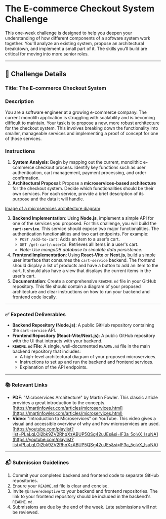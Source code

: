 # The E-commerce Checkout System Challenge

This one-week challenge is designed to help you deepen your understanding of how different components of a software system work together. You'll analyze an existing system, propose an architectural breakdown, and implement a small part of it. The skills you'll build are critical for moving into more senior roles.

---

## 📝 Challenge Details

### **Title: The E-commerce Checkout System**

### **Description**
You are a software engineer at a growing e-commerce company. The current monolith application is struggling with scalability and is becoming difficult to maintain. Your task is to propose a new, more robust architecture for the checkout system. This involves breaking down the functionality into smaller, manageable services and implementing a proof of concept for one of those services.

### **Instructions**
1.  **System Analysis**: Begin by mapping out the current, monolithic e-commerce checkout process. Identify key functions such as user authentication, cart management, payment processing, and order confirmation.
2.  **Architectural Proposal**: Propose a **microservices-based architecture** for the checkout system. Decide which functionalities should be their own services. For each service, provide a brief description of its purpose and the data it will handle. 

[Image of a microservices architecture diagram](https://storage.googleapis.com/pacitude-buckets/licensed-image.jpeg)

3.  **Backend Implementation**: Using **Node.js**, implement a simple API for one of the services you proposed. For this challenge, you will build the **`cart-service`**. This service should expose two major functionalities. The authentication functionalities and two cart endpoints. For example:
    * `POST /add-to-cart`: Adds an item to a user's cart.
    * `GET /get-cart/:userId`: Retrieves all items in a user's cart.
    * *Note: Use mongoDB database to simulate data persistence.*
4.  **Frontend Implementation**: Using **React-Vite** or **Next.js**, build a simple user interface that consumes the `cart-service` backend. The frontend should display a list of products and have a button to add an item to the cart. It should also have a view that displays the current items in the user's cart.
5.  **Documentation**: Create a comprehensive `README.md` file in your GitHub repository. This file should contain a diagram of your proposed architecture and clear instructions on how to run your backend and frontend code locally.

---

### **✅ Expected Deliverables**

* **Backend Repository (Node.js)**: A public GitHub repository containing the `cart-service` API.
* **Frontend Repository (React-Vite/Next.js)**: A public GitHub repository with the UI that interacts with your backend.
* **`README.md` File**: A single, well-documented `README.md` file in the main backend repository that includes:
    * A high-level architectural diagram of your proposed microservices.
    * Instructions to set up and run the backend and frontend services.
    * Explanation of the API endpoints.

---

### **📚 Relevant Links**

* **PDF**: "Microservices Architecture" by Martin Fowler. This classic article provides a great introduction to the concepts. [https://martinfowler.com/articles/microservices.html](https://martinfowler.com/articles/microservices.html)
* **Video**: "Introduction to Microservices" on YouTube. This video gives a visual and accessible overview of why and how microservices are used. [https://youtube.com/playlist?list=PLaLqLOj2bk9ZV2RhqXzABUP5QSg42uJEs&si=lF3a_5olvX_IsuNA](https://youtube.com/playlist?list=PLaLqLOj2bk9ZV2RhqXzABUP5QSg42uJEs&si=lF3a_5olvX_IsuNA)

---

### **📬 Submission Guidelines**

1.  Commit your completed backend and frontend code to separate GitHub repositories.
2.  Ensure your `README.md` file is clear and concise.
3.  Invite `@braveredemptive` to your backend and frontend repositories. The link to your frontend repository should be included in the backend's `README.md`.
4.  Submissions are due by the end of the week. Late submissions will not be reviewed.